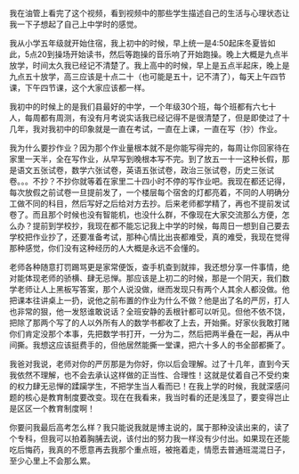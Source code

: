 我在油管上看完了这个视频，看到视频中的那些学生描述自己的生活与心理状态让我一下子想起了自己上中学时的感觉。

我从小学五年级就开始住宿，我上初中的时候，早上统一是4:50起床冬夏皆如此，5点20到操场开始读书，然后等跑操的音乐响了开始跑操。晚上大概是九点半放学，时间太久我已经记不清楚了。我上高中的时候，早上是五点半起床，晚上是九点五十放学，高三应该是十点二十（也可能是五十，记不清了），每天上午四节课，下午四节课，这个大家应该都一样。

我初中的时候上的是我们县最好的中学，一个年级30个班，每个班都有六七十人，每周都有周测，有没有月考说实话我已经记得不是很清楚了，但是即使过了十几年，我对我初中的印象就是一直在考试，一直在上课，一直在写（抄）作业。

我为什么要抄作业？因为那个作业量根本就不是你能写得完的，每周让你回家待在家里一天半，全在写作业，从早写到晚根本写不完。到了放五一十一这种长假，那是语文五张试卷，数学六张试卷，英语五张试卷，政治三张试卷，历史三张试卷。。。不抄？不抄你就等着在家里二十四小时不停的写作业吧。我现在都还记得，每次放假之前试卷一旦提前发了，一个楼层每个宿舍的灯都亮着，不同的人明确分工做不同的科目，然后写好之后给对方去抄。后来老师都学精了，再也不提前发试卷了。而且那个时候也没有智能机，也没什么群，不像现在大家交流那么方便，怎么办？提前到学校抄，我现在都不能忘记我上中学的时候，每周日一想到自己要去学校把作业抄了，还要准备考试，那种心情比出丧都难受，真的难受，我现在觉得那种感觉，你们没有这种经历的人大概是永远不会懂的。

老师各种随意打罚踢骂更是家常便饭，查手机查到就摔，我还想分享一件事情，绝对能体现老师的骄横、肆无忌惮。那应该是上初二的时候，那是一个阴天，我们数学老师让人上黑板写答案，那个人说没做，继而发现只有两个人其余人都没做。他把课本往讲桌上一扔，说他之前布置的作业为什么不做？他是出了名的严厉，打人也非常的狠，他一发怒谁敢说话？全班安静的丢根针都可以听见。但他不依不饶，把除了那两个写了的人以外所有人的数学书都收了上去，开始撕。好家伙我敢打赌你们肯定没那个本事，先把数学书打开，一分为二，然后把两半叠在一起，再从中间撕。我想这应该挺费手的，但他居然能撕一堂课，把六十多人的书全部都撕了。

我爸对我说，老师对你的严厉那是为你好，你以后会理解。过了十几年，直到今天我依然不理解，也不会去承认这样做的正当性、合理性！这就是仗着自己不受约束的权力肆无忌惮的蹂躏学生，不把学生当人看而已！在我上学的时候，我就深感问题的核心是教育制度要改变。现在在我看来，我当时看的还是浅显了，要变得岂止是区区一个教育制度啊！

你要问我最后高考怎么样？我只能说我就是博主说的，属于那种没读出来的，读了个专科，但我可以拍着胸脯去说，该付出的努力我一样没有少付出。如果现在还能吃后悔药，我真的不愿意再去我那个重点班，被拖着走，情愿去普通班混混日子，至少心里上不会那么累。
